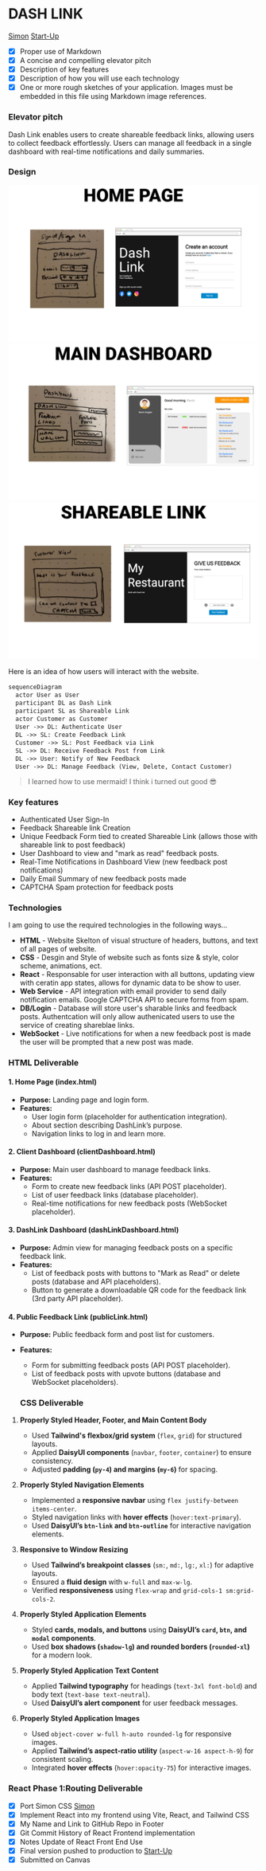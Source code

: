 # DASH LINK

[Simon](https://simon.pro-dash-link.click)
[Start-Up](https://startup.pro-dash-link.click)

- [x] Proper use of Markdown
- [x] A concise and compelling elevator pitch
- [x] Description of key features
- [x] Description of how you will use each technology
- [x] One or more rough sketches of your application. Images must be embedded in this file using Markdown image references.

### Elevator pitch

Dash Link enables users to create shareable feedback links, allowing users to collect feedback effortlessly.
Users can manage all feedback in a single dashboard with real-time notifications and daily summaries.

### Design

![Home Page image](assets/dashLink-mockup-01.jpg)
![Main Dashboard image](assets/dashLink-mockup-03.jpg)
![Shareable Link "Customer View" image](assets/dashLink-mockup-02.jpg)

Here is an idea of how users will interact with the website.

```mermaid
sequenceDiagram
  actor User as User
  participant DL as Dash Link
  participant SL as Shareable Link
  actor Customer as Customer
  User ->> DL: Authenticate User
  DL ->> SL: Create Feedback Link
  Customer ->> SL: Post Feedback via Link
  SL ->> DL: Receive Feedback Post from Link
  DL ->> User: Notify of New Feedback
  User ->> DL: Manage Feedback (View, Delete, Contact Customer)
```

> I learned how to use mermaid! I think i turned out good 😎

### Key features

- Authenticated User Sign-In
- Feedback Shareable link Creation
- Unique Feedback Form tied to created Shareable Link (allows those with shareable link to post feedback)
- User Dashboard to view and "mark as read" feedback posts.
- Real-Time Notifications in Dashboard View (new feedback post notifications)
- Daily Email Summary of new feedback posts made
- CAPTCHA Spam protection for feedback posts

### Technologies

I am going to use the required technologies in the following ways...

- **HTML** - Website Skelton of visual structure of headers, buttons, and text of all pages of website.
- **CSS** - Desgin and Style of website such as fonts size & style, color scheme, animations, ect.
- **React** - Responsable for user interaction with all buttons, updating view with ceratin app states, allows for dynamic data to be show to user.
- **Web Service** - API integration with email provider to send daily notification emails. Google CAPTCHA API to secure forms from spam.
- **DB/Login** - Database will store user's sharable links and feedback posts. Authentcation will only allow authenicated users to use the service of creating shareblae links.
- **WebSocket** - Live notifications for when a new feedback post is made the user will be prompted that a new post was made.

### HTML Deliverable

#### 1. Home Page (index.html)

- **Purpose:** Landing page and login form.
- **Features:**
  - User login form (placeholder for authentication integration).
  - About section describing DashLink’s purpose.
  - Navigation links to log in and learn more.

#### 2. Client Dashboard (clientDashboard.html)

- **Purpose:** Main user dashboard to manage feedback links.
- **Features:**
  - Form to create new feedback links (API POST placeholder).
  - List of user feedback links (database placeholder).
  - Real-time notifications for new feedback posts (WebSocket placeholder).

#### 3. DashLink Dashboard (dashLinkDashboard.html)

- **Purpose:** Admin view for managing feedback posts on a specific feedback link.
- **Features:**
  - List of feedback posts with buttons to "Mark as Read" or delete posts (database and API placeholders).
  - Button to generate a downloadable QR code for the feedback link (3rd party API placeholder).

#### 4. Public Feedback Link (publicLink.html)

- **Purpose:** Public feedback form and post list for customers.
- **Features:**

  - Form for submitting feedback posts (API POST placeholder).
  - List of feedback posts with upvote buttons (database and WebSocket placeholders).

  ### CSS Deliverable

1. **Properly Styled Header, Footer, and Main Content Body**
   - Used **Tailwind's flexbox/grid system** (`flex`, `grid`) for structured layouts.
   - Applied **DaisyUI components** (`navbar`, `footer`, `container`) to ensure consistency.
   - Adjusted **padding (`py-4`) and margins (`my-6`)** for spacing.

2. **Properly Styled Navigation Elements**
   - Implemented a **responsive navbar** using `flex justify-between items-center`.
   - Styled navigation links with **hover effects** (`hover:text-primary`).
   - Used **DaisyUI’s `btn-link` and `btn-outline`** for interactive navigation elements.

3. **Responsive to Window Resizing**
   - Used **Tailwind’s breakpoint classes** (`sm:`, `md:`, `lg:`, `xl:`) for adaptive layouts.
   - Ensured a **fluid design** with `w-full` and `max-w-lg`.
   - Verified **responsiveness** using `flex-wrap` and `grid-cols-1 sm:grid-cols-2`.

4. **Properly Styled Application Elements**
   - Styled **cards, modals, and buttons** using **DaisyUI’s `card`, `btn`, and `modal` components**.
   - Used **box shadows (`shadow-lg`) and rounded borders (`rounded-xl`)** for a modern look.

5. **Properly Styled Application Text Content**
   - Applied **Tailwind typography** for headings (`text-3xl font-bold`) and body text (`text-base text-neutral`).
   - Used **DaisyUI’s alert component** for user feedback messages.

6. **Properly Styled Application Images**
   - Used `object-cover w-full h-auto rounded-lg` for responsive images.
   - Applied **Tailwind’s aspect-ratio utility** (`aspect-w-16 aspect-h-9`) for consistent scaling.
   - Integrated **hover effects** (`hover:opacity-75`) for interactive images.

  ### React Phase 1:Routing Deliverable

- [x] Port Simon CSS [Simon](https://simon.pro-dash-link.click)
- [x] Implement React into my frontend using Vite, React, and Tailwind CSS
- [x] My Name and Link to GitHub Repo in Footer
- [x] Git Commit History of React Frontend implementation
- [x] Notes Update of React Front End Use
- [x] Final version pushed to production to [Start-Up](https://startup.pro-dash-link.click)
- [x] Submitted on Canvas